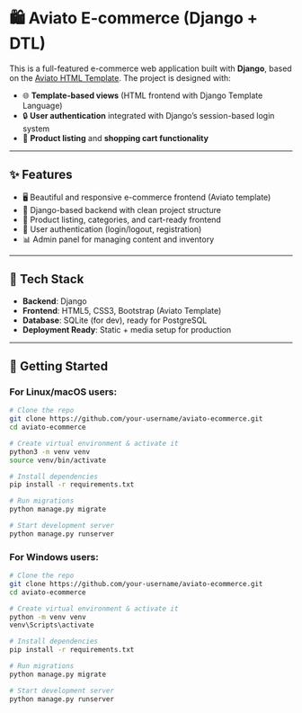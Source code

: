 # 🛍️ Aviato E-commerce (Django + DTL)

This is a full-featured e-commerce web application built with **Django**, based on the [Aviato HTML Template](https://themefisher.com/products/aviato-ecommerce-template/). The project is designed with:

- 🌐 **Template-based views** (HTML frontend with Django Template Language)
- 🔒 **User authentication** integrated with Django’s session-based login system
- 🛒 **Product listing** and **shopping cart functionality**


---

## ✨ Features

- 🖥️ Beautiful and responsive e-commerce frontend (Aviato template)
- 🔧 Django-based backend with clean project structure
- 🛒 Product listing, categories, and cart-ready frontend
- 🔐 User authentication (login/logout, registration)
- 📊 Admin panel for managing content and inventory

---

## 🔧 Tech Stack

- **Backend**: Django
- **Frontend**: HTML5, CSS3, Bootstrap (Aviato Template)
- **Database**: SQLite (for dev), ready for PostgreSQL
- **Deployment Ready**: Static + media setup for production

---

## 🚀 Getting Started

### For Linux/macOS users:
```bash
# Clone the repo
git clone https://github.com/your-username/aviato-ecommerce.git
cd aviato-ecommerce

# Create virtual environment & activate it
python3 -m venv venv
source venv/bin/activate

# Install dependencies
pip install -r requirements.txt

# Run migrations
python manage.py migrate

# Start development server
python manage.py runserver
```
### For Windows users:

```bash
# Clone the repo
git clone https://github.com/your-username/aviato-ecommerce.git
cd aviato-ecommerce

# Create virtual environment & activate it
python -m venv venv
venv\Scripts\activate

# Install dependencies
pip install -r requirements.txt

# Run migrations
python manage.py migrate

# Start development server
python manage.py runserver
```